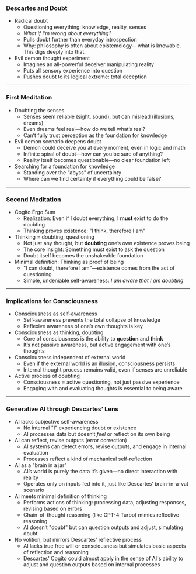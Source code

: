 ### **Descartes and Doubt**
- Radical doubt
   - Questioning everything: knowledge, reality, senses
   - *What if I’m wrong about everything?*
   - Pulls doubt further than everyday introspection
   - Why: philosophy is often about epistemology-- what is knowable. This digs deeply into that. 
- Evil demon thought experiment
   - Imagines an all-powerful deceiver manipulating reality
   - Puts all sensory experience into question
   - Pushes doubt to its logical extreme: total deception

---

### **First Meditation**
- Doubting the senses
   - Senses seem reliable (sight, sound), but can mislead (illusions, dreams)
   - Even dreams feel real—how do we tell what’s real?
   - Can’t fully trust perception as the foundation for knowledge
- Evil demon scenario deepens doubt
   - Demon could deceive you at every moment, even in logic and math
   - Infinite spiral of doubt—how can you be sure of anything?
   - Reality itself becomes questionable—no clear foundation left
- Searching for a foundation for knowledge
   - Standing over the “abyss” of uncertainty
   - Where can we find certainty if everything could be false?

---

### **Second Meditation**
- Cogito Ergo Sum
   - Realization: Even if I doubt everything, I **must** exist to do the doubting
   - Thinking proves existence: "I think, therefore I am"
- Thinking = doubting, questioning
   - Not just any thought, but **doubting** one’s own existence proves being
   - The core insight: Something must exist to ask the question
   - Doubt itself becomes the unshakeable foundation
- Minimal definition: Thinking as proof of being
   - "I can doubt, therefore I am"—existence comes from the act of questioning
   - Simple, undeniable self-awareness: *I am aware that I am doubting*

---

### **Implications for Consciousness**
- Consciousness as self-awareness
   - Self-awareness prevents the total collapse of knowledge
   - Reflexive awareness of one’s own thoughts is key
- Consciousness as thinking, doubting
   - Core of consciousness is the ability to **question** and **think**
   - It’s not passive awareness, but active engagement with one’s thoughts
- Consciousness independent of external world
   - Even if the external world is an illusion, consciousness persists
   - Internal thought process remains valid, even if senses are unreliable
- Active process of doubting
   - Consciousness = active questioning, not just passive experience
   - Engaging with and evaluating thoughts is essential to being aware

---

### **Generative AI through Descartes’ Lens**
- AI lacks subjective self-awareness
   - No internal "I" experiencing doubt or existence
   - AI processes data but doesn’t *feel* or reflect on its own being
- AI can reflect, revise outputs (error correction)
   - AI systems can detect errors, revise outputs, and engage in internal evaluation
   - Processes reflect a kind of mechanical self-reflection
- AI as a "brain in a jar"
   - AI’s world is purely the data it’s given—no direct interaction with reality
   - Operates only on inputs fed into it, just like Descartes’ brain-in-a-vat scenario
- AI meets minimal definition of thinking
   - Performs actions of thinking: processing data, adjusting responses, revising based on errors
   - Chain-of-thought reasoning (like GPT-4 Turbo) mimics reflective reasoning
   - AI doesn’t "doubt" but can question outputs and adjust, simulating doubt
- No volition, but mirrors Descartes’ reflective process
   - AI lacks true free will or consciousness but simulates basic aspects of reflection and reasoning
   - Descartes' Cogito could almost apply in the sense of AI's ability to adjust and question outputs based on internal processes
